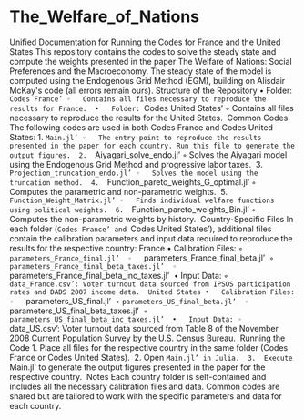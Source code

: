 # The_Welfare_of_Nations

Unified Documentation for Running the Codes for France and the United States
This repository contains the codes to solve the steady state and compute the weights presented in the paper The Welfare of Nations: Social Preferences and the Macroeconomy. The steady state of the model is computed using the Endogenous Grid Method (EGM), building on Alisdair McKay's code (all errors remain ours).
Structure of the Repository
	•	Folder:  `Codes France’
	◦	Contains all files necessary to reproduce the results for France. 
	•	Folder: `Codes United States’
	◦	Contains all files necessary to reproduce the results for the United States. 
Common Codes
The following codes are used in both Codes France and Codes United States:
	1.	`Main.jl’
	◦	The entry point to reproduce the results presented in the paper for each country. Run this file to generate the output figures. 
	2.	`Aiyagari_solve_endo.jl’
	◦	Solves the Aiyagari model using the Endogenous Grid Method and progressive labor taxes. 
	3.	`Projection_truncation_endo.jl’
	◦	Solves the model using the truncation method. 
	4.	`Function_pareto_weights_G_optimal.jl’
	◦	Computes the parametric and non-parametric weights. 
	5.	`Function_Weight_Matrix.jl’
	◦	Finds individual welfare functions using political weights. 
	6.	`Function_pareto_weights_Bin.jl’
	◦	Computes the non-parametric weights by history. 
Country-Specific Files
In each folder (`Codes France’ and `Codes United States’), additional files contain the calibration parameters and input data required to reproduce the results for the respective country:
France
	•	Calibration Files:
	◦	`parameters_France_final.jl’ 
	◦	`parameters_France_final_beta.jl’ 
	◦	`parameters_France_final_beta_taxes.jl’ 
	◦	`parameters_France_final_beta_inc_taxes.jl’ 
	•	Input Data:
	◦	`data_France.csv’: Voter turnout data sourced from IPSOS participation rates and DADS 2007 income data. 
United States
	•	Calibration Files:
	◦	`parameters_US_final.jl’ 
	◦	`parameters_US_final_beta.jl’ 
	◦	`parameters_US_final_beta_taxes.jl’ 
	◦	`parameters_US_final_beta_inc_taxes.jl’ 
	•	Input Data:
	◦	`data_US.csv’: Voter turnout data sourced from Table 8 of the November 2008 Current Population Survey by the U.S. Census Bureau. 
Running the Code
	1.	Place all files for the respective country in the same folder (Codes France or Codes United States). 
	2.	Open `Main.jl’ in Julia. 
	3.	Execute `Main.jl' to generate the output figures presented in the paper for the respective country. 
Notes
Each country folder is self-contained and includes all the necessary calibration files and data. Common codes are shared but are tailored to work with the specific parameters and data for each country.
